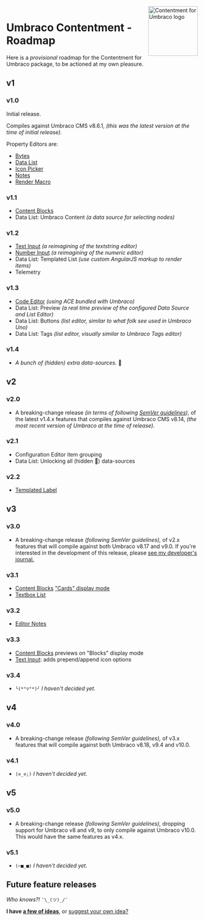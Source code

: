 ﻿<img src="../docs/assets/img/logo.png" alt="Contentment for Umbraco logo" title="A state of Umbraco happiness." height="130" align="right">

# Umbraco Contentment - Roadmap

Here is a _provisional_ roadmap for the Contentment for Umbraco package, to be actioned at my own pleasure.


## v1

### v1.0

Initial release.

Compiles against Umbraco CMS v8.6.1, _(this was the latest version at the time of initial release)._

Property Editors are:

- [Bytes](../docs/editors/bytes.md)
- [Data List](../docs/editors/data-list.md)
- [Icon Picker](../docs/editors/icon-picker.md)
- [Notes](../docs/editors/notes.md)
- [Render Macro](../docs/editors/render-macro.md)

### v1.1

- [Content Blocks](../docs/editors/content-blocks.md)
- Data List: Umbraco Content _(a data source for selecting nodes)_

### v1.2

- [Text Input](../docs/editors/text-input.md) _(a reimagining of the textstring editor)_
- [Number Input](../docs/editors/number-input.md) _(a reimagining of the numeric editor)_
- Data List: Templated List _(use custom AngularJS markup to render items)_
- Telemetry

### v1.3

- [Code Editor](../docs/editors/code-editor.md) _(using ACE bundled with Umbraco)_
- Data List: Preview _(a real time preview of the configured Data Source and List Editor)_
- Data List: Buttons _(list editor, similar to what folk see used in Umbraco Uno)_
- Data List: Tags _(list editor, visually similar to Umbraco Tags editor)_

### v1.4

- _A bunch of (hidden) extra data-sources._ 🤫


## v2

### v2.0

- A breaking-change release _(in terms of following [SemVer guidelines](https://semver.org/)),_ of the latest v1.4.x features that compiles against Umbraco CMS v8.14, _(the most recent version of Umbraco at the time of release)._

### v2.1

- Configuration Editor item grouping
- Data List: Unlocking all (hidden 🤫) data-sources

### v2.2

- [Templated Label](https://github.com/leekelleher/umbraco-contentment/discussions/100)


## v3

### v3.0

- A breaking-change release _(following SemVer guidelines),_ of v2.x features that will compile against both Umbraco v8.17 and v9.0. If you're interested in the development of this release, please [see my developer's journal.](https://github.com/leekelleher/umbraco-contentment/discussions/105)

### v3.1

- [Content Blocks](../docs/editors/content-blocks.md) ["Cards" display mode](https://github.com/leekelleher/umbraco-contentment/pull/194)
- [Textbox List](https://github.com/leekelleher/umbraco-contentment/pull/195)

### v3.2

- [Editor Notes](https://github.com/leekelleher/umbraco-contentment/discussions/187)

### v3.3

- [Content Blocks](../docs/editors/content-blocks.md) previews on "Blocks" display mode
- [Text Input](../docs/editors/text-input.md): adds prepend/append icon options

### v3.4

- `╰(*°▽°*)╯` _I haven't decided yet._


## v4

### v4.0

- A breaking-change release _(following SemVer guidelines),_ of v3.x features that will compile against both Umbraco v8.18, v9.4 and v10.0.

### v4.1

- `(⊙_⊙;)` _I haven't decided yet._


## v5

### v5.0

- A breaking-change release _(following SemVer guidelines),_ dropping support for Umbraco v8 and v9, to only compile against Umbraco v10.0. This would have the same features as v4.x.

### v5.1

- `(⌐■_■)` _I haven't decided yet._


## Future feature releases

_Who knows?!_ `¯\_(ツ)_/¯`

**I have [a few of ideas](IDEAS.md)**, or [suggest your own idea?](https://github.com/leekelleher/umbraco-contentment/discussions/new?category=ideas)

